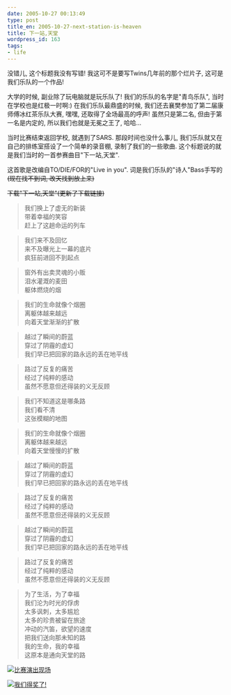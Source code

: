 ```yaml
---
date: 2005-10-27 00:13:49
type: post
title_en: 2005-10-27-next-station-is-heaven
title: 下一站,天堂
wordpress_id: 163
tags:
- life
---
```


没错儿, 这个标题我没有写错! 我这可不是要写Twins几年前的那个烂片子, 这可是我们乐队的一个作品!

大学的时候, 副业除了玩电脑就是玩乐队了! 我们的乐队的名字是"青鸟乐队", 当时在学校也是红极一时啊:) 在我们乐队最鼎盛的时候, 我们还去襄樊参加了第二届康师傅冰红茶乐队大赛, 嘿嘿, 还取得了全场最高的呼声! 虽然只是第二名, 但由于第一名是内定的, 所以我们也就是无冕之王了, 哈哈...

当时比赛结束返回学校, 就遇到了SARS. 那段时间也没什么事儿, 我们乐队就又在自己的排练室搭设了一个简单的录音棚, 录制了我们的一些歌曲.
这个标题说的就是我们当时的一首参赛曲目"下一站,天堂".

这首歌是改编自TO/DIE/FOR的"Live in you". 词是我们乐队的"诗人"Bass手写的<del>(现在找不到词, 改天找到放上来)</del>

<del>下载"下一站,天堂"(更新了下载链接)</del>


> 我们换上了虚无的新装  
带着幸福的笑容  
赶上了这趟命运的列车

> 我们来不及回忆  
来不及曝光上一幕的底片  
疯狂前进回不到起点

> 窗外有出卖灵魂的小贩  
泪水灌溉的麦田  
躯体燃烧的烟

> 我们的生命就像个烟圈  
离躯体越来越远  
向着天堂渐渐的扩散

> 越过了瞬间的蔚蓝  
穿过了阴霾的虚幻  
我们早已把回家的路永远的丢在地平线

> 路过了反复的痛苦  
经过了纯粹的感动  
虽然不愿意但还得装的义无反顾

> 我们不知道这是哪条路  
我们看不清  
这张模糊的地图

> 我们的生命就像个烟圈  
离躯体越来越远  
向着天堂慢慢的扩散

> 越过了瞬间的蔚蓝  
穿过了阴霾的虚幻  
我们早已把回家的路永远的丢在地平线

> 路过了反复的痛苦  
经过了纯粹的感动  
虽然不愿意但还得装的义无反顾

> 越过了瞬间的蔚蓝  
穿过了阴霾的虚幻  
我们早已把回家的路永远的丢在地平线

> 路过了反复的痛苦  
经过了纯粹的感动  
虽然不愿意但还得装的义无反顾

> 为了生活，为了幸福  
我们沦为时光的俘虏  
太多讽刺，太多尴尬  
太多的珍贵被留在旅途  
冲动的汽笛，欲望的速度  
把我们送向那未知的路  
我的生命，我的幸福  
这原本是通向天堂的路


[![比赛演出现场](http://static.flickr.com/25/56307204_d3d1e38bf6_m.jpg)](http://static.flickr.com/25/56307204_d3d1e38bf6.jpg) 

[![我们得奖了!](http://static.flickr.com/33/56307122_bff9cbc968_m.jpg)](http://static.flickr.com/33/56307122_bff9cbc968.jpg)
